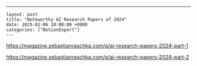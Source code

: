 ---
    layout: post
    title: "Noteworthy AI Research Papers of 2024"
    date: 2025-02-06 10:00:00 +0800
    categories: ["NotionExport"]
    ---
    
https://magazine.sebastianraschka.com/p/ai-research-papers-2024-part-1

https://magazine.sebastianraschka.com/p/ai-research-papers-2024-part-2

